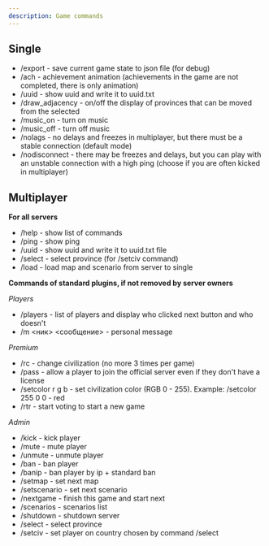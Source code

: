 ```yaml
---
description: Game commands
---
```


## Single


* /export - save current game state to json file (for debug) 
* /ach - achievement animation (achievements in the game are not completed, there is only animation)
* /uuid - show uuid and write it to uuid.txt
* /draw_adjacency - on/off the display of provinces that can be moved from the selected
* /music_on - turn on music
* /music_off - turn off music
*  /nolags - no delays and freezes in multiplayer, but there must be a stable connection (default mode)
* /nodisconnect - there may be freezes and delays, but you can play with an unstable connection with a high ping (choose if you are often kicked in multiplayer)


## Multiplayer


**For all servers**


* /help - show list of commands
* /ping - show ping
* /uuid - show uuid and write it to uuid.txt file
* /select - select province (for /setciv command) 
* /load - load map and scenario from server to single


**Commands of standard plugins, if not removed by server owners**


*Players*

* /players - list of players and display who clicked next button and who doesn't
* /m <ник> <сообщение> - personal message

*Premium*

* /rc - change civilization (no more 3 times per game)
* /pass <nickname> - allow a player to join the official server even if they don't have a license
* /setcolor r g b - set civilization color (RGB 0 - 255). Example: /setcolor 255 0 0 - red
* /rtr - start voting to start a new game

*Admin*

* /kick <name> - kick player
* /mute <name> - mute player
* /unmute <name> - unmute player
* /ban <name> <duration in hours> - ban player
* /banip <name> <duration in hours> - ban player by ip + standard ban
* /setmap <map> - set next map
* /setscenario <map> <scenario> - set next scenario
* /nextgame - finish this game and start next
* /scenarios - scenarios list
* /shutdown - shutdown server
* /select - select province
* /setciv <name> - set player on country chosen by command /select
